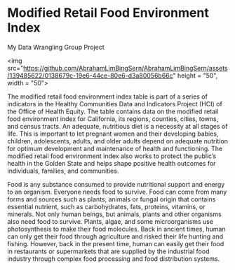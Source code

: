 # Modified Retail Food Environment Index

My Data Wrangling Group Project

<img src="https://github.com/AbrahamLimBingSern/AbrahamLimBingSern/assets/139485622/0138679c-19e6-44ce-80e6-d3a80056b66c" height = "50", width = "50">

The modified retail food environment index table is part of a series of indicators in 
the Healthy Communities Data and Indicators Project (HCI) of the Office of Health Equity. 
The table contains data on the modified retail food environment index for California, its 
regions, counties, cities, towns, and census tracts. An adequate, nutritious diet is a necessity 
at all stages of life. This is important to let pregnant women and their developing babies, 
children, adolescents, adults, and older adults depend on adequate nutrition for optimum 
development and maintenance of health and functioning. The modified retail food 
environment index also works to protect the public’s health in the Golden State and helps 
shape positive health outcomes for individuals, families, and communities.

Food is any substance consumed to provide nutritional support and energy to an 
organism. Everyone needs food to survive. Food can come from many forms and sources 
such as plants, animals or fungal origin that contains essential nutrient, such as 
carbohydrates, fats, proteins, vitamins, or minerals. Not only human beings, but animals, 
plants and other organisms also need food to survive. Plants, algae, and some 
microorganisms use photosynthesis to make their food molecules. Back in ancient times, 
human can only get their food through agriculture and risked their life hunting and fishing. 
However, back in the present time, human can easily get their food in restaurants or 
supermarkets that are supplied by the industrial food industry through complex food 
processing and food distribution systems.
